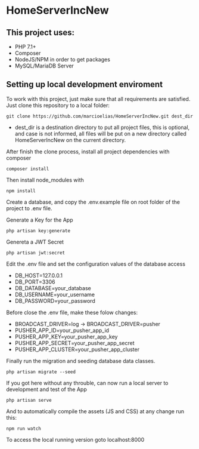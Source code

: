 # HomeServerIncNew

## This project uses:

 - PHP 7.1+
 - Composer
 - NodeJS/NPM in order to get packages
 - MySQL/MariaDB Server

## Setting up local development enviroment

To work with this project, just make sure that all requirements are satisfied. Just clone this repository to a local folder:

```
git clone https://github.com/marcioelias/HomeServerIncNew.git dest_dir
```
* dest_dir is a destination directory to put all project files, this is optional, and case is not informed, all files will be put on a new directory called HomeServerIncNew on the current directory.

After finish the clone process, install all project dependencies with composer

``` 
composer install
```

Then install node_modules with
```
npm install
```
Create a database, and copy the .env.example file on root folder of the project to .env file.

Generate a Key for the App

```
php artisan key:generate
```

Genereta a JWT Secret

```
php artisan jwt:secret
``` 

Edit the .env file and set the configuration values of the database access
- DB_HOST=127.0.0.1 
- DB_PORT=3306
- DB_DATABASE=your_database      
- DB_USERNAME=your_username     
- DB_PASSWORD=your_password

Before close the .env file, make these folow changes:
- BROADCAST_DRIVER=log -> BROADCAST_DRIVER=pusher
- PUSHER_APP_ID=your_pusher_app_id
- PUSHER_APP_KEY=your_pusher_app_key
- PUSHER_APP_SECRET=your_pusher_app_secret
- PUSHER_APP_CLUSTER=your_pusher_app_cluster

Finally run the migration and seeding database data classes.

```
php artisan migrate --seed
```

If you got here without any throuble, can now run a local server to development and test of the App

```
php artisan serve
``` 

And to automatically compile the assets (JS and CSS) at any change run this:

```
npm run watch
```

To access the local running version goto localhost:8000





